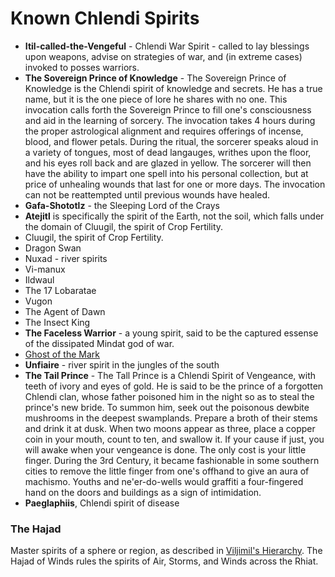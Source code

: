 # Known Chlendi Spirits

* **Itil-called-the-Vengeful** - Chlendi War Spirit - called to lay blessings upon weapons, advise on strategies of war, and (in extreme cases) invoked to posses warriors.
* **The Sovereign Prince of Knowledge** - The Sovereign Prince of Knowledge is the Chlendi spirit of knowledge and secrets. He has a true name, but it is the one piece of lore he shares with no one. This invocation calls forth the Sovereign Prince to fill one's consciousness and aid in the learning of sorcery. The invocation takes 4 hours during the proper astrological alignment and requires offerings of incense, blood, and flower petals. During the ritual, the sorcerer speaks aloud in a variety of tongues, most of dead langauges, writhes upon the floor, and his eyes roll back and are glazed in yellow. The sorcerer will then have the ability to impart one spell into his personal collection, but at price of unhealing wounds that last for one or more days. The invocation can not be reattempted until previous wounds have healed.
* **Gafa-Shototlz** - the Sleeping Lord of the Crays
* **Atejitl** is specifically the spirit of the Earth, not the soil, which falls under the domain of Cluugil, the spirit of Crop Fertility.
* Cluugil, the spirit of Crop Fertility.
* Dragon Swan
* Nuxad - river spirits
* Vi-manux
* Ildwaul
* The 17 Lobaratae
* Vugon
* The Agent of Dawn
* The Insect King
* **The Faceless Warrior** - a young spirit, said to be the captured essense of the dissipated Mindat god of war.
* [Ghost of the Mark](ghost_of_the_mark.md)
* **Unfiaire** - river spirit in the jungles of the south
* **The Tail Prince** - The Tall Prince is a Chlendi Spirit of Vengeance, with teeth of ivory and eyes of gold.  He is said to be the prince of a forgotten Chlendi clan, whose father poisoned him in the night so as to steal the prince's new bride.  To summon him, seek out the poisonous dewbite mushrooms in the deepest swamplands.  Prepare a broth of their stems and drink it at dusk.  When two moons appear as three, place a copper coin in your mouth, count to ten, and swallow it.  If your cause if just, you will awake when your vengeance is done.  The only cost is your little finger. During the 3rd Century, it became fashionable in some southern cities to remove the little finger from one's offhand to give an aura of machismo.  Youths and ne'er-do-wells would graffiti a four-fingered hand on the doors and buildings as a sign of intimidation. 
* **Paeglaphiis**, Chlendi spirit of disease

### The Hajad
Master spirits of a sphere or region, as described in [Viljimil's Hierarchy](viljimils_hierarchy.md). The Hajad of Winds rules the spirits of Air, Storms, and Winds across the Rhiat.
